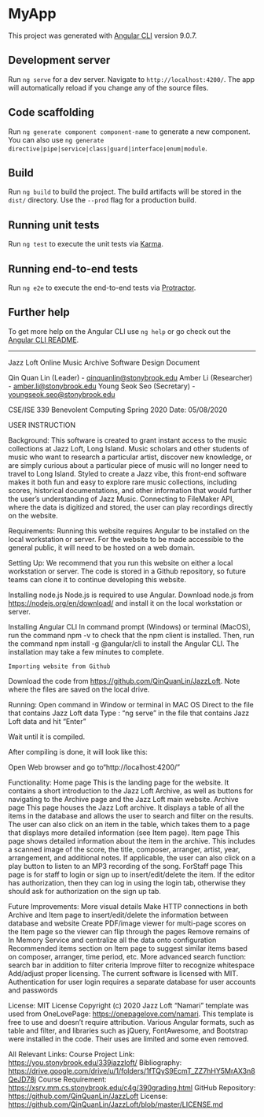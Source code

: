 # MyApp

This project was generated with [Angular CLI](https://github.com/angular/angular-cli) version 9.0.7.

## Development server

Run `ng serve` for a dev server. Navigate to `http://localhost:4200/`. The app will automatically reload if you change any of the source files.

## Code scaffolding

Run `ng generate component component-name` to generate a new component. You can also use `ng generate directive|pipe|service|class|guard|interface|enum|module`.

## Build

Run `ng build` to build the project. The build artifacts will be stored in the `dist/` directory. Use the `--prod` flag for a production build.

## Running unit tests

Run `ng test` to execute the unit tests via [Karma](https://karma-runner.github.io).

## Running end-to-end tests

Run `ng e2e` to execute the end-to-end tests via [Protractor](http://www.protractortest.org/).

## Further help

To get more help on the Angular CLI use `ng help` or go check out the [Angular CLI README](https://github.com/angular/angular-cli/blob/master/README.md).



___________________________________________________________________________________________________________________________





Jazz Loft Online Music Archive
Software Design Document







Qin Quan Lin (Leader) - qinquanlin@stonybrook.edu 
Amber Li (Researcher) - amber.li@stonybrook.edu
Young Seok Seo (Secretary) - youngseok.seo@stonybrook.edu 

CSE/ISE 339 Benevolent Computing Spring 2020
Date: 05/08/2020



USER INSTRUCTION


Background:
This software is created to grant instant access to the music collections at Jazz Loft, Long Island. Music scholars and other students of music who want to research a particular artist, discover new knowledge, or are simply curious about a particular piece of music will no longer need to travel to Long Island.
Styled to create a Jazz vibe, this front-end software makes it both fun and easy to explore rare music collections, including scores, historical documentations, and other information that would further the user’s understanding of Jazz Music. Connecting to FileMaker API, where the data is digitized and stored, the user can play recordings directly on the website.

Requirements:
Running this website requires Angular to be installed on the local workstation or server.
For the website to be made accessible to the general public, it will need to be hosted on a web domain.

Setting Up:
We recommend that you run this website on either a local workstation or server. The code is stored in a Github repository, so future teams can clone it to continue developing this website.

Installing node.js
Node.js is required to use Angular. Download node.js from https://nodejs.org/en/download/ and install it on the local workstation or server.
	
Installing Angular CLI
In command prompt (Windows) or terminal (MacOS), run the command npm -v to check that the npm client is installed. Then, run the command npm install -g @angular/cli to install the Angular CLI. The installation may take a few minutes to complete.

	Importing website from Github
Download the code from https://github.com/QinQuanLin/JazzLoft. Note where the files are saved on the local drive.


Running:
Open command in Window or terminal in MAC OS
Direct to the file that contains Jazz Loft data
Type : “ng serve” in the file that contains Jazz Loft data and hit “Enter”

Wait until it is compiled.

After compiling is done, it will look like this:


Open Web browser and go to“http://localhost:4200/”


Functionality:
	Home page
This is the landing page for the website. It contains a short introduction to the Jazz Loft Archive, as well as buttons for navigating to the Archive page and the Jazz Loft main website.
	Archive page
This page houses the Jazz Loft archive. It displays a table of all the items in the database and allows the user to search and filter on the results. The user can also click on an item in the table, which takes them to a page that displays more detailed information (see Item page).
	Item page
This page shows detailed information about the item in the archive. This includes a scanned image of the score, the title, composer, arranger, artist, year, arrangement, and additional notes. If applicable, the user can also click on a play button to listen to an MP3 recording of the song.
	ForStaff page
This page is for staff to login or sign up to insert/edit/delete the item. If the editor has authorization, then they can log in using the login tab, otherwise they should ask for authorization on the sign up tab.



Future Improvements:
More visual details
Make HTTP connections in both Archive and Item page to insert/edit/delete the information between database and website
Create PDF/image viewer for multi-page scores on the Item page so the viewer can flip through the pages
Remove remains of In Memory Service and centralize all the data onto configuration
Recommended items section on Item page to suggest similar items based on composer, arranger, time period, etc.
More advanced search function: search bar in addition to filter criteria
Improve filter to recognize whitespace
Add/adjust proper licensing. The current software is licensed with MIT.
Authentication for user login requires a separate database for user accounts and passwords

License:
MIT License
Copyright (c) 2020 Jazz Loft
“Namari” template was used from OneLovePage: https://onepagelove.com/namari. This template is free to use and doesn’t require attribution.
Various Angular formats, such as table and filter, and libraries such as jQuery, FontAwesome, and Bootstrap were installed in the code. Their uses are limited and some even removed.

All Relevant Links:
Course Project Link: https://you.stonybrook.edu/339jazzloft/
Bibliography: https://drive.google.com/drive/u/1/folders/1fTQyS9EcmT_ZZ7hHY5MrAX3n8QeJD78j
Course Requirement: https://xsrv.mm.cs.stonybrook.edu/c4g/390grading.html
GitHub Repository: https://github.com/QinQuanLin/JazzLoft
License: https://github.com/QinQuanLin/JazzLoft/blob/master/LICENSE.md 

